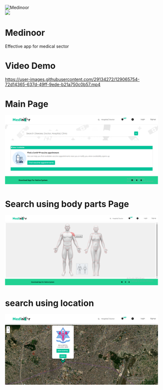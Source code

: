 ![Medinoor](https://img.shields.io/github/license/sairash/Patra)<br/>
<img src="https://i.ibb.co/n84SnZW/medinoor-perf.png"><br/>
# Medinoor
 Effective app for medical sector
# Video Demo
https://user-images.githubusercontent.com/29134272/129065754-72d14365-637d-49ff-9ede-b21a750c0b57.mp4

# Main Page
<img src="Medinoor/public/img/screenshots/Home-page.PNG"><br/>

# Search using body parts Page
<img src="Medinoor/public/img/screenshots/search-doctors-by-body.PNG"><br/>

# search using location
<img src="Medinoor/public/img/screenshots/search-hospitals-with-location.PNG"><br/>

